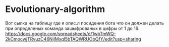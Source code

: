 # Evolutionary-algorithm



Вот сылка на таблицу где я опис.л посидения бота что он должен делать при определеных команда зашыфрованых в цифры от 1 до 16.
https://docs.google.com/spreadsheets/d/1wbTmWQ-2kCmocwjTRvuzC46NjIMxql5bTAQWRUObQfY/edit?usp=sharing
